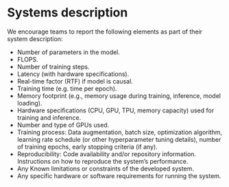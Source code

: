 # Systems description

We encourage teams to report the following elements as part of their system description:

- Number of parameters in the model.
- FLOPS.
- Number of training steps.
- Latency (with hardware specifications).
- Real-time factor (RTF) if model is causal.
- Training time (e.g. time per epoch).
- Memory footprint (e.g., memory usage during training, inference, model loading).
- Hardware specifications (CPU, GPU, TPU, memory capacity) used for training and inference.
- Number and type of GPUs used.
- Training process: Data augmentation, batch size, optimization algorithm, learning rate schedule (or other hyperparameter tuning details), number of training epochs, early stopping criteria (if any).
- Reproducibility: Code availability and/or repository information. Instructions on how to reproduce the system’s performance.
- Any Known limitations or constraints of the developed system.
- Any specific hardware or software requirements for running the system.

[//]: # (Please submit your one page system description by the 20th June/2025.)
